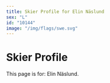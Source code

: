 ```yaml
---
title: Skier Profile for Elin Näslund
sex: "L"
id: "10144"
image: "/img/flags/swe.svg" 
---
```


# Skier Profile

This page is for: Elin Näslund.
    